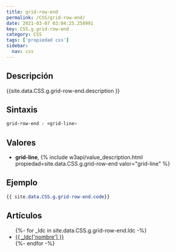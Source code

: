 ```yaml
---
title: grid-row-end
permalink: /CSS/grid-row-end/
date: 2021-03-07 03:04:25.258991
key: CSS.g.grid-row-end
category: CSS
tags: ['propiedad css']
sidebar: 
  nav: css
---
```


## Descripción
{{site.data.CSS.g.grid-row-end.description }}

## Sintaxis
~~~css
grid-row-end : <grid-line>
~~~

## Valores
* **grid-line**,  {% include w3api/value_description.html propiedad=site.data.CSS.g.grid-row-end valor="grid-line" %}

## Ejemplo
~~~css
{{ site.data.CSS.g.grid-row-end.code}}
~~~

## Artículos
<ul>
{%- for _ldc in site.data.CSS.g.grid-row-end.ldc -%}
   <li>
       <a href="{{_ldc['url'] }}">{{ _ldc['nombre'] }}</a>
   </li>
{%- endfor -%}
</ul>
